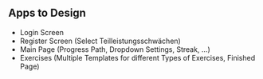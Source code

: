 ## Apps to Design
- Login Screen
- Register Screen (Select Teilleistungsschwächen)
- Main Page (Progress Path, Dropdown Settings, Streak, ...)
- Exercises (Multiple Templates for different Types of Exercises, Finished Page)
